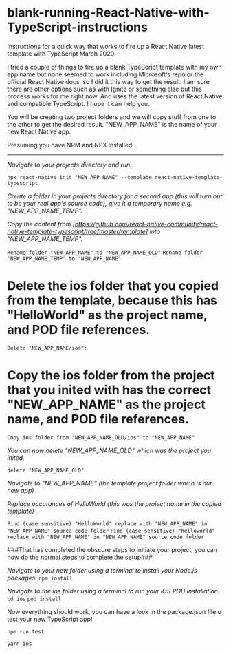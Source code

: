 # blank-running-React-Native-with-TypeScript-instructions
Instructions for a quick way that works to fire up a React Native latest template with TypeScript March 2020.

I tried a couple of things to fire up a blank TypeScript template with my own app name but none seemed to work including Microsoft's repo or the official React Native docs, so I did it this way to get the result. I am sure there are other options such as with Ignite or something else but this process works for me right now. And uses the latest version of React Native and compatible TypeScript. I hope it can help you.

You will be creating two project folders and we will copy stuff from one to the other to get the desired result.
"NEW_APP_NAME" is the name of your new React Native app.

Presuming you have NPM and NPX installed.

---
*Navigate to your projects directory and run:*

`npx react-native init "NEW_APP_NAME" --template react-native-template-typescript`

*Create a folder in your projects directory for a second app (this will turn out to be your real app's source code), give it a temporary name e.g. "NEW_APP_NAME_TEMP".*


*Copy the content from [https://github.com/react-native-community/react-native-template-typescript/tree/master/template] into "NEW_APP_NAME_TEMP".*

`Rename folder "NEW_APP_NAME" to "NEW_APP_NAME_OLD"`
`Rename folder "NEW_APP_NAME_TEMP" to "NEW_APP_NAME"`

# Delete the ios folder that you copied from the template, because this has "HelloWorld" as the project name, and POD file references.

`Delete "NEW_APP_NAME/ios":`

# Copy the ios folder from the project that you inited with has the correct "NEW_APP_NAME" as the project name, and POD file references.

`Copy ios folder from "NEW_APP_NAME_OLD/ios" to "NEW_APP_NAME"`

*You can now delete "NEW_APP_NAME_OLD" which was the project you inited.*

`delete "NEW_APP_NAME_OLD"`

*Navigate to "NEW_APP_NAME" (the template project folder which is our new app)*

*Replace occurances of HelloWorld (this was the project name in the copied template)*

`Find (case sensitive) "HelloWorld" replace with "NEW_APP_NAME" in "NEW_APP_NAME" source code folder`
`Find (case sensitive) "helloworld" replace with "NEW_APP_NAME" in "NEW_APP_NAME" source code folder`

###That has completed the obscure steps to initiate your project, you can now do the normal steps to complete the setup###

*Navigate to your new folder using a terminal to install your Node.js packages:*
`npm install`

*Navigate to the ios folder using a terminal to run your iOS POD installation:*
`cd ios`
`pod install`

Now everything should work, you can have a look in the package.json file o test your new TypeScript app!

`npm run test`

`yarn ios`
